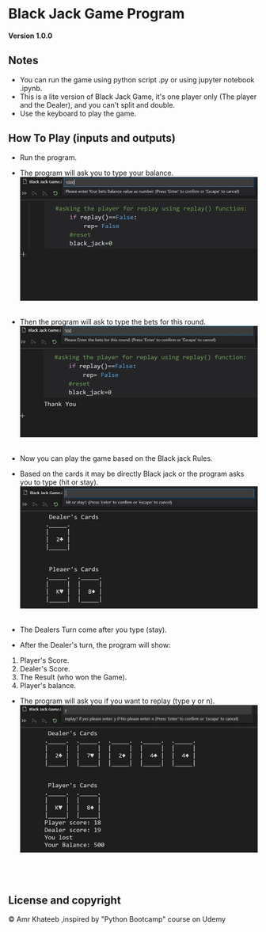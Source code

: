 # Black Jack Game Program
**Version 1.0.0**
## Notes 
- You can run the game using python script .py or using jupyter notebook .ipynb.
- This is a lite version of Black Jack Game, it's one player only (The player and the Dealer), and you can't split and double.
- Use the keyboard to play the game.

## How To Play (inputs and outputs)
- Run the program.
- The program will ask you to type your balance.
![Asking to type your balance](https://raw.githubusercontent.com/amrkhateeb/games/master/Black%20Jack%20%20Game/Images/1.JPG)
<br/><br/>

- Then the program will ask to type the bets for this round.
![Asking to type your bets in this round](https://raw.githubusercontent.com/amrkhateeb/games/master/Black%20Jack%20%20Game/Images/2.JPG)
<br/><br/>

- Now you can play the game based on the Black jack Rules.
- Based on the cards it may be directly Black jack or the program asks you to type (hit or stay).
![Type hit or stay](https://raw.githubusercontent.com/amrkhateeb/games/master/Black%20Jack%20%20Game/Images/3.JPG)
<br/><br/>

- The Dealers Turn come after  you type (stay).
- After the Dealer's turn, the program will show:
1. Player's Score.
2. Dealer's Score.
3. The Result (who won the Game).
4. Player's balance.
- The program will ask you if you want to replay (type y or n).
![Showing the result and ask for replay](https://raw.githubusercontent.com/amrkhateeb/games/master/Black%20Jack%20%20Game/Images/4.JPG)
<br/><br/>
<br/><br/>

## License and copyright 
&copy; Amr Khateeb ,inspired by "Python Bootcamp" course on Udemy